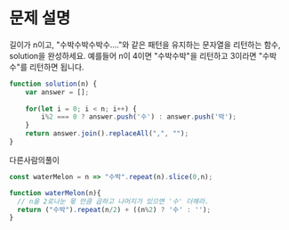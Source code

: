 # 문제 설명

길이가 n이고, "수박수박수박수...."와 같은 패턴을 유지하는 문자열을 리턴하는 함수, solution을 완성하세요. 예를들어 n이 4이면 "수박수박"을 리턴하고 3이라면 "수박수"를 리턴하면 됩니다.




``` javascript
function solution(n) {
    var answer = [];
    
    for(let i = 0; i < n; i++) {
        i%2 === 0 ? answer.push('수') : answer.push('박');
    }
    return answer.join().replaceAll(",", "");
}
```

다른사람의풀이

```javascript
const waterMelon = n => "수박".repeat(n).slice(0,n);
```

```javascript
function waterMelon(n){
  // n을 2로나눈 몫 만큼 곱하고 나머지가 있으면 '수' 더해라.
  return ("수박").repeat(n/2) + ((n%2) ? '수' : '');
}
```